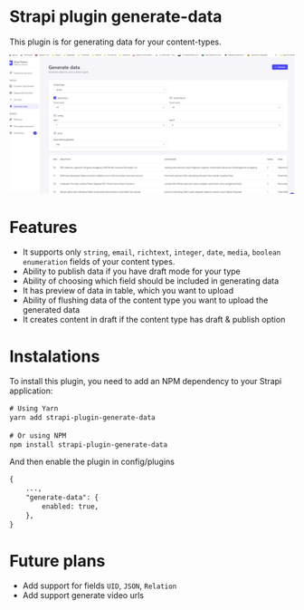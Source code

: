 # Strapi plugin generate-data

This plugin is for generating data for your content-types.

![Preview](./preview.jpg)

# Features

- It supports only `string`, `email`, `richtext`, `integer`, `date`, `media`, `boolean` `enumeration` fields of your content types.
- Ability to publish data if you have draft mode for your type
- Ability of choosing which field should be included in generating data
- It has preview of data in table, which you want to upload
- Ability of flushing data of the content type you want to upload the generated data
- It creates content in draft if the content type has draft & publish option

# Instalations

To install this plugin, you need to add an NPM dependency to your Strapi application:

```
# Using Yarn
yarn add strapi-plugin-generate-data

# Or using NPM
npm install strapi-plugin-generate-data

```

And then enable the plugin in config/plugins

```
{
    ...,
    "generate-data": {
        enabled: true,
    },
}
```

# Future plans

- Add support for fields `UID`, `JSON`, `Relation`
- Add support generate video urls
